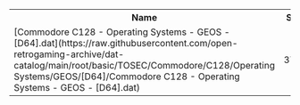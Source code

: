 <table>
<tr><th>Name</th><th>Size</th></tr>
<tr><td>[Commodore C128 - Operating Systems - GEOS - [D64].dat](https://raw.githubusercontent.com/open-retrogaming-archive/dat-catalog/main/root/basic/TOSEC/Commodore/C128/Operating Systems/GEOS/[D64]/Commodore C128 - Operating Systems - GEOS - [D64].dat)</td><td>3718</td></tr>
</table>
